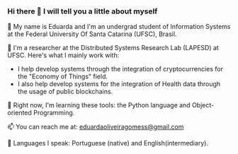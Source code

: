 ### Hi there 👋 I will tell you a little about myself

🙋 My name is Eduarda and I'm an undergrad student of Information Systems at the Federal University Of Santa Catarina (UFSC), Brasil.

🔎 I'm a researcher at the Distributed Systems Research Lab (LAPESD) at UFSC. Here's what I mainly work with:
- I help develop systems through the integration of cryptocurrencies for the "Economy of Things" field. 
- I also help develop systems for the integration of Health data through the usage of public blockchains.

🌱 Right now, I'm learning these tools: the Python language and Object-oriented Programming.

📫 You can reach me at: eduardaoliveiragomess@gmail.com

💬 Languages I speak: Portuguese (native) and English(intermediary).

<!--
**eduardagomess/eduardagomess** is a ✨ _special_ ✨ repository because its `README.md` (this file) appears on your GitHub profile.

